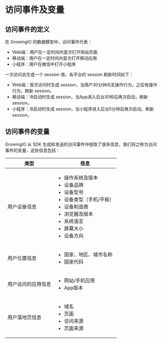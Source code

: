# 访问事件及变量

## 访问事件的定义

在 GrowingIO 的数据模型中，访问事件代表：

* Web端：用户在一定时间内首次打开网站页面
* 移动端：用户在一定时间内首次打开移动应用
* 小程序：用户在微信中打开小程序

一次访问会生成一个 session 值，各平台的 session 刷新时间如下：

* Web端：首次访问时生成 session，当用户30分钟内无操作行为，之后有操作行为，刷新 session。
* 移动端：冷启动时生成 session，当App进入后台30秒后再次启动，刷新session。
* 小程序：冷启动时生成 session，当小程序进入后台5分钟后再次启动，刷新session。

## 访问事件的变量

GrowingIO 从 SDK 生成和发送的访问事件中提取了很多信息，我们将之称为访问事件的变量，这些信息包括：

| 类型        | 信息                                                                                                                                          |
| --------- | ------------------------------------------------------------------------------------------------------------------------------------------- |
| 用户设备信息    | <ul><li>操作系统及版本</li><li>设备品牌</li><li>设备型号</li><li>设备类型（手机/平板）</li><li>设备制造商</li><li>浏览器及版本</li><li>系统语言</li><li>屏幕大小</li><li>设备方向</li></ul> |
| 用户位置信息    | <ul><li>国家、地区、城市名称</li><li>国家代码</li></ul>                                                                                                   |
| 用户访问的应用信息 | <ul><li>网站/手机应用</li><li>App版本</li></ul>                                                                                                     |
| 用户落地页信息   | <ul><li>域名</li><li>页面</li><li>访问来源</li><li>页面来源</li></ul>                                                                                   |
